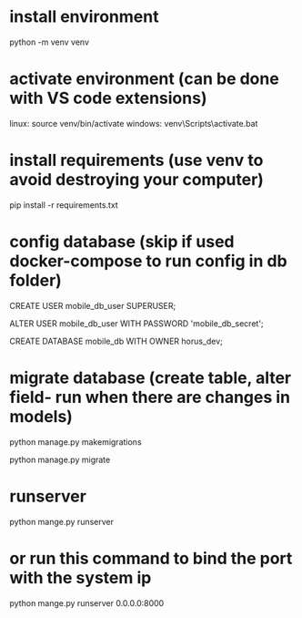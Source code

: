 # install environment
python -m venv venv

# activate environment (can be done with VS code extensions)
linux:
  source venv/bin/activate
windows:
  venv\Scripts\activate.bat
 
# install requirements (use venv to avoid destroying your computer)
pip install -r requirements.txt

# config database (skip if used docker-compose to run config in db folder)
CREATE USER mobile_db_user SUPERUSER;

ALTER USER mobile_db_user WITH PASSWORD 'mobile_db_secret';

CREATE DATABASE mobile_db WITH OWNER horus_dev;

# migrate database (create table, alter field- run when there are changes in models)
python manage.py makemigrations

python manage.py migrate

# runserver
python mange.py runserver

# or run this command to bind the port with the system ip
python mange.py runserver 0.0.0.0:8000
